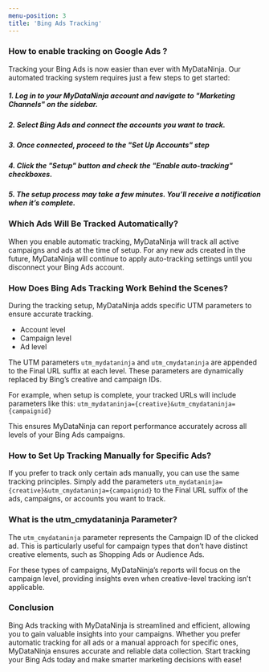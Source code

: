 ```yaml
---
menu-position: 3
title: 'Bing Ads Tracking'
---
```


### How to enable tracking on Google Ads ?

Tracking your Bing Ads is now easier than ever with MyDataNinja. Our automated tracking system requires just a few steps to get started:

##### 1. Log in to your MyDataNinja account and navigate to "Marketing Channels" on the sidebar.

##### 2. Select Bing Ads and connect the accounts you want to track.

##### 3. Once connected, proceed to the "Set Up Accounts" step

##### 4. Click the "Setup" button and check the "Enable auto-tracking" checkboxes.

##### 5. The setup process may take a few minutes. You’ll receive a notification when it’s complete.

### Which Ads Will Be Tracked Automatically?

When you enable automatic tracking, MyDataNinja will track all active campaigns and ads at the time of setup. For any new ads created in the future, MyDataNinja will continue to apply auto-tracking settings until you disconnect your Bing Ads account.

### How Does Bing Ads Tracking Work Behind the Scenes?

During the tracking setup, MyDataNinja adds specific UTM parameters to ensure accurate tracking.

- Account level
- Campaign level
- Ad level

The UTM parameters `utm_mydataninja` and `utm_cmydataninja` are appended to the Final URL suffix at each level. These parameters are dynamically replaced by Bing’s creative and campaign IDs.

For example, when setup is complete, your tracked URLs will include parameters like this:
`utm_mydataninja={creative}&utm_cmydataninja={campaignid}`

This ensures MyDataNinja can report performance accurately across all levels of your Bing Ads campaigns.

### How to Set Up Tracking Manually for Specific Ads?

If you prefer to track only certain ads manually, you can use the same tracking principles. Simply add the parameters `utm_mydataninja={creative}&utm_cmydataninja={campaignid}` to the Final URL suffix of the ads, campaigns, or accounts you want to track.

### What is the utm_cmydataninja Parameter?

The `utm_cmydataninja` parameter represents the Campaign ID of the clicked ad. This is particularly useful for campaign types that don’t have distinct creative elements, such as Shopping Ads or Audience Ads.

For these types of campaigns, MyDataNinja’s reports will focus on the campaign level, providing insights even when creative-level tracking isn’t applicable.

### Conclusion

Bing Ads tracking with MyDataNinja is streamlined and efficient, allowing you to gain valuable insights into your campaigns. Whether you prefer automatic tracking for all ads or a manual approach for specific ones, MyDataNinja ensures accurate and reliable data collection. Start tracking your Bing Ads today and make smarter marketing decisions with ease!
